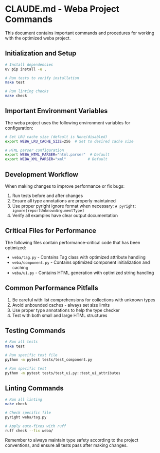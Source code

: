 # CLAUDE.md - Weba Project Commands

This document contains important commands and procedures for working with the optimized weba project.

## Initialization and Setup

```bash
# Install dependencies
uv pip install -e .

# Run tests to verify installation
make test

# Run linting checks
make check
```

## Important Environment Variables

The weba project uses the following environment variables for configuration:

```bash
# Set LRU cache size (default is None/disabled)
export WEBA_LRU_CACHE_SIZE=256  # Set to desired cache size

# HTML parser configuration
export WEBA_HTML_PARSER="html.parser"  # Default
export WEBA_XML_PARSER="xml"          # Default
```

## Development Workflow

When making changes to improve performance or fix bugs:

1. Run tests before and after changes
2. Ensure all type annotations are properly maintained
3. Use proper pyright ignore format when necessary: `# pyright: ignore[reportUnknownArgumentType]`
4. Verify all examples have clear output documentation

## Critical Files for Performance

The following files contain performance-critical code that has been optimized:

- `weba/tag.py` - Contains Tag class with optimized attribute handling
- `weba/component.py` - Contains optimized component initialization and caching
- `weba/ui.py` - Contains HTML generation with optimized string handling

## Common Performance Pitfalls

1. Be careful with list comprehensions for collections with unknown types
2. Avoid unbounded caches - always set size limits
3. Use proper type annotations to help the type checker
4. Test with both small and large HTML structures

## Testing Commands

```bash
# Run all tests
make test

# Run specific test file
python -m pytest tests/test_component.py

# Run specific test
python -m pytest tests/test_ui.py::test_ui_attributes
```

## Linting Commands

```bash
# Run all linting
make check

# Check specific file
pyright weba/tag.py

# Apply auto-fixes with ruff
ruff check --fix weba/
```

Remember to always maintain type safety according to the project conventions, and ensure all tests pass after making changes.
